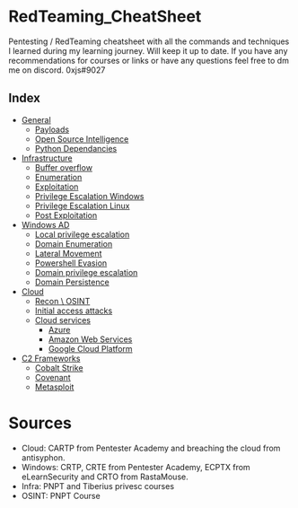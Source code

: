 # RedTeaming_CheatSheet
Pentesting / RedTeaming cheatsheet with all the commands and techniques I learned during my learning journey. Will keep it up to date. If you have any recommendations for courses or links or have any questions feel free to dm me on discord. 0xjs#9027

## Index
* [General](#General)
  * [Payloads](payloads.md)
  * [Open Source Intelligence](OSINT.md)
  * [Python Dependancies](python_dependancies.md)
* [Infrastructure](infrastructure/readme.md)
  * [Buffer overflow](infrastructure/bufferoverflow.md)
  * [Enumeration](infrastructure/enumeration.md)
  * [Exploitation](infrastructure/exploitation.md)
  * [Privilege Escalation Windows](infrastructure/privesc_windows.md)
  * [Privilege Escalation Linux](infrastructure/privesc_linux.md)
  * [Post Exploitation](infrastructure/post_exploitation.md)
* [Windows AD](windows-ad/readme.md)
  * [Local privilege escalation](windows-ad/Local-Privilege-Escalation.md)
  * [Domain Enumeration](windows-ad/Domain-Enumeration.md) 
  * [Lateral Movement](windows-ad/Lateral-Movement.md)
  * [Powershell Evasion](windows-ad/PowerShell-Evasion.md)
  * [Domain privilege escalation](windows-ad/Domain-Privilege-Escalation.md)
  * [Domain Persistence](windows-ad/Domain-Persistence.md)
* [Cloud](cloud/readme.md)
  * [Recon \ OSINT](cloud/recon.md)
  * [Initial access attacks](cloud/initial-access-attacks.md)
  * [Cloud services](cloud/readme.md)
    * [Azure](cloud/azure/readme.md)
    * [Amazon Web Services](cloud/aws/readme.md)
    * [Google Cloud Platform](cloud/gcb/readme.md)
* [C2 Frameworks]()
  * [Cobalt Strike](cobalt-strike.md)
  * [Covenant](covenant.md)
  * [Metasploit](metasploit.md)

# Sources
- Cloud: CARTP from Pentester Academy and breaching the cloud from antisyphon.
- Windows: CRTP, CRTE from Pentester Academy, ECPTX from eLearnSecurity and CRTO from RastaMouse.
- Infra: PNPT and Tiberius privesc courses
- OSINT: PNPT Course
